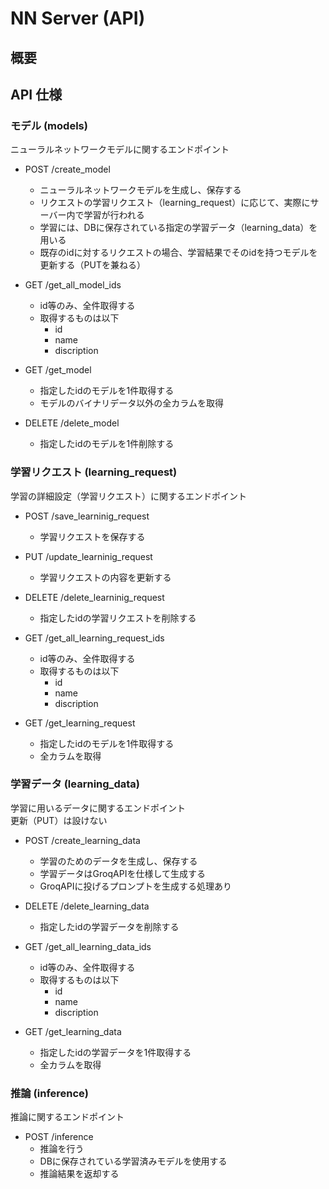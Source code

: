 # NN Server (API)

## 概要

## API 仕様

### モデル (models)
ニューラルネットワークモデルに関するエンドポイント

- POST /create_model
  - ニューラルネットワークモデルを生成し、保存する
  - リクエストの学習リクエスト（learning_request）に応じて、実際にサーバー内で学習が行われる
  - 学習には、DBに保存されている指定の学習データ（learning_data）を用いる
  - 既存のidに対するリクエストの場合、学習結果でそのidを持つモデルを更新する（PUTを兼ねる）

- GET /get_all_model_ids
  - id等のみ、全件取得する
  - 取得するものは以下
    - id
    - name
    - discription 

- GET /get_model
  - 指定したidのモデルを1件取得する 
  - モデルのバイナリデータ以外の全カラムを取得

- DELETE /delete_model
  - 指定したidのモデルを1件削除する

### 学習リクエスト (learning_request)
学習の詳細設定（学習リクエスト）に関するエンドポイント

- POST /save_learninig_request
  - 学習リクエストを保存する

- PUT /update_learninig_request
  - 学習リクエストの内容を更新する

- DELETE /delete_learninig_request
  - 指定したidの学習リクエストを削除する

- GET /get_all_learning_request_ids
  - id等のみ、全件取得する
  - 取得するものは以下
    - id
    - name
    - discription 

- GET /get_learning_request
  - 指定したidのモデルを1件取得する 
  - 全カラムを取得

### 学習データ (learning_data)
学習に用いるデータに関するエンドポイント<br>
更新（PUT）は設けない

- POST /create_learning_data
  - 学習のためのデータを生成し、保存する
  - 学習データはGroqAPIを仕様して生成する
  - GroqAPIに投げるプロンプトを生成する処理あり

- DELETE /delete_learning_data
  - 指定したidの学習データを削除する

- GET /get_all_learning_data_ids
  - id等のみ、全件取得する
  - 取得するものは以下
    - id
    - name
    - discription 

- GET /get_learning_data
  - 指定したidの学習データを1件取得する
  - 全カラムを取得

### 推論 (inference)
推論に関するエンドポイント
- POST /inference
  - 推論を行う
  - DBに保存されている学習済みモデルを使用する
  - 推論結果を返却する

